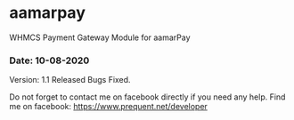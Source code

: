 # aamarpay
WHMCS Payment Gateway Module for aamarPay

### Date: 10-08-2020
Version: 1.1 Released
Bugs Fixed.

Do not forget to contact me on facebook directly if you need any help.
Find me on facebook: https://www.prequent.net/developer
